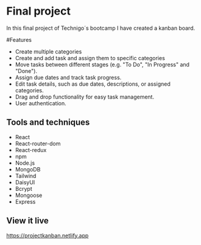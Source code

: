 # Final project

In this final project of Technigo´s bootcamp I have created a kanban board.

#Features

* Create multiple categories
* Create and add task and assign them to specific categories
* Move tasks between different stages (e.g. "To Do", "In Progress" and "Done").
* Assign due dates and track task progress.
* Edit task details, such as due dates, descriptions, or assigned categories.
* Drag and drop functionality for easy task management.
* User authentication.


## Tools and techniques

* React
* React-router-dom
* React-redux
* npm
* Node.js
* MongoDB
* Tailwind
* DaisyUI
* Bcrypt
* Mongoose
* Express


## View it live

https://projectkanban.netlify.app
